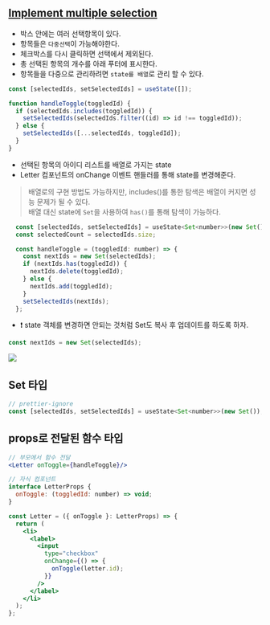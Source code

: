 ## [Implement multiple selection](https://react-ko.dev/learn/choosing-the-state-structure)

- 박스 안에는 여러 선택항목이 있다.
- 항목들은 `다중선택`이 가능해야한다.
- 체크박스를 다시 클릭하면 선택에서 제외된다.
- 총 선택된 항목의 개수를 아래 푸터에 표시한다.
- 항목들을 다중으로 관리하려면 `state를 배열`로 관리 할 수 있다.

```jsx
const [selectedIds, setSelectedIds] = useState([]);

function handleToggle(toggledId) {
  if (selectedIds.includes(toggledId)) {
    setSelectedIds(selectedIds.filter((id) => id !== toggledId));
  } else {
    setSelectedIds([...selectedIds, toggledId]);
  }
}
```

- 선택된 항목의 아이디 리스트를 배열로 가지는 state
- Letter 컴포넌트의 onChange 이벤트 핸들러를 통해 state를 변경해준다.

> 배열로의 구현 방법도 가능하지만, includes()를 통한 탐색은 배열이 커지면 성능 문제가 될 수 있다.  
> 배열 대신 state에 `Set`을 사용하여 `has()`를 통해 탐색이 가능하다.

```jsx
  const [selectedIds, setSelectedIds] = useState<Set<number>>(new Set());
  const selectedCount = selectedIds.size;

  const handleToggle = (toggledId: number) => {
    const nextIds = new Set(selectedIds);
    if (nextIds.has(toggledId)) {
      nextIds.delete(toggledId);
    } else {
      nextIds.add(toggledId);
    }
    setSelectedIds(nextIds);
  };
```

- ❗️ state 객체를 변경하면 안되는 것처럼 Set도 복사 후 업데이트를 하도록 하자.

```jsx
const nextIds = new Set(selectedIds);
```

<img src="https://velog.velcdn.com/images/sarang_daddy/post/b5aeeedd-3978-4ce3-b616-b28d3b5e5fc3/image.gif">

## Set 타입

```jsx
// prettier-ignore
const [selectedIds, setSelectedIds] = useState<Set<number>>(new Set());
```

## props로 전달된 함수 타입

```jsx
// 부모에서 함수 전달
<Letter onToggle={handleToggle}/>

// 자식 컴포넌트
interface LetterProps {
  onToggle: (toggledId: number) => void;
}

const Letter = ({ onToggle }: LetterProps) => {
  return (
    <li>
      <label>
        <input
          type="checkbox"
          onChange={() => {
            onToggle(letter.id);
          }}
        />
      </label>
    </li>
  );
};
```
